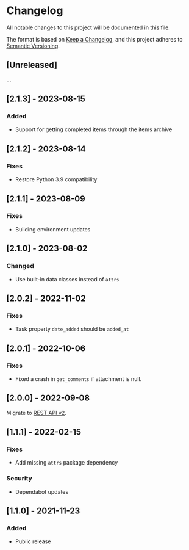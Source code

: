 # Changelog

All notable changes to this project will be documented in this file.

The format is based on [Keep a Changelog](https://keepachangelog.com/en/1.0.0/),
and this project adheres to [Semantic Versioning](https://semver.org/spec/v2.0.0.html).

## [Unreleased]

...

## [2.1.3] - 2023-08-15

### Added

- Support for getting completed items through the items archive

## [2.1.2] - 2023-08-14

### Fixes

- Restore Python 3.9 compatibility

## [2.1.1] - 2023-08-09

### Fixes

- Building environment updates

## [2.1.0] - 2023-08-02

### Changed

- Use built-in data classes instead of `attrs`

## [2.0.2] - 2022-11-02

### Fixes

- Task property `date_added` should be `added_at`

## [2.0.1] - 2022-10-06

### Fixes

- Fixed a crash in `get_comments` if attachment is null.

## [2.0.0] - 2022-09-08

Migrate to [REST API v2](https://developer.todoist.com/rest/v2/?python).

## [1.1.1] - 2022-02-15

### Fixes

- Add missing `attrs` package dependency

### Security

- Dependabot updates

## [1.1.0] - 2021-11-23

### Added

- Public release
